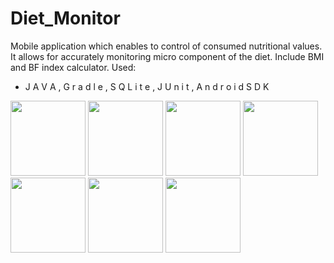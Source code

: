 # Diet_Monitor
Mobile application which enables to control of consumed nutritional values. It
allows for accurately monitoring micro component of the diet. Include BMI and BF
index calculator.
Used:
- J A V A , G r a d l e , S Q L i t e , J U n i t , A n d r o i d S D K

<img src="https://user-images.githubusercontent.com/38626978/56592973-f09c3600-65eb-11e9-8e6f-be639cbc6abc.png" width="120"> <img src="https://user-images.githubusercontent.com/38626978/56592991-f98d0780-65eb-11e9-8152-b8e7c6a06975.png" width="120"> <img src="https://user-images.githubusercontent.com/38626978/56593001-fc87f800-65eb-11e9-85d6-643d81ba9dfc.png" width="120"> <img src="https://user-images.githubusercontent.com/38626978/56593016-06116000-65ec-11e9-8a19-34311286fd6d.png" width="120"> <img src="https://user-images.githubusercontent.com/38626978/56593022-09a4e700-65ec-11e9-8541-2ac19ee35505.png" width="120"> <img src="https://user-images.githubusercontent.com/38626978/56593039-0c074100-65ec-11e9-87bd-5db9ab9197cc.png" width="120"> <img src="https://user-images.githubusercontent.com/38626978/56593279-27724c00-65ec-11e9-8e62-9d51e08f9dba.png" width="120">
